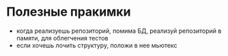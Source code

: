 # Полезные пракимки
- когда реализуешь репозиторий, помима БД, реализуй репозиторий в памяти, для облегчения тестов
- если хочешь лочить структуру, положи в нее мьютекс